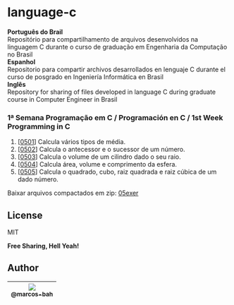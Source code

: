 # language-c

**Português do Brail**   
Repositório para compartilhamento de arquivos desenvolvidos na linguagem C durante o curso de graduação em Engenharia da Computação no Brasil  
**Espanhol**  
Repositorio para compartir archivos desarrollados en lenguaje C durante el curso de posgrado en Ingeniería Informática en Brasil  
**Inglês**  
Repository for sharing of files developed in language C during graduate course in Computer Engineer in Brasil


### 1ª Semana Programação em C / Programación en C / 1st Week Programming in C  

1. [[0501](https://github.com/marcos-bah/language-c/blob/master/05exer/01-media.c)] Calcula vários tipos de média.
2. [[0502](https://github.com/marcos-bah/language-c/blob/master/05exer/02-antSuc.c)] Calcula o antecessor e o sucessor de um número.
3. [[0503](https://github.com/marcos-bah/language-c/blob/master/05exer/03-volCilindro)] Calcula o volume de um cilindro dado o seu raio.
4. [[0504](https://github.com/marcos-bah/language-c/blob/master/05exer/04-calEsfera)] Calcula área, volume e comprimento da esfera.
5. [[0505](https://github.com/marcos-bah/language-c/blob/master/05exer/05-operacoes)] Calcula o quadrado, cubo, raiz quadrada e raiz cúbica de um dado número.

Baixar arquivos compactados em zip: [05exer](https://github.com/marcos-bah/language-c/blob/master/05exer/005exer.zip)

## License

MIT

**Free Sharing, Hell Yeah!**

## Author

| [<img src="https://avatars3.githubusercontent.com/u/49887610?s=96&v=4"><br><sub>@marcos-bah</sub>](https://github.com/marcos-bah) |
| :---: |
